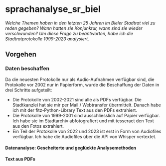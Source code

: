 # sprachanalyse_sr_biel

*Welche Themen haben in den letzten 25 Jahren im Bieler Stadtrat viel zu reden gegeben? Wann hatten sie Konjunktur, wann sind sie wieder verschwunden? Um diese Frage zu beantworten, habe ich die Stadtratprotokolle 1999-2023 analysiert.*

## Vorgehen

### Daten beschaffen
Da die neuesten Protokolle nur als Audio-Aufnahmen verfügbar sind, die Protokolle vor 2002 nur in Papierform, wurde die Beschaffung der Daten in drei Schritte aufgeteilt:

* Die Protokolle von 2002-2021 sind alle als PDFs verfügbar. Die Stadtkanzlei hat sie mir per Mail / Webtransfer übermittelt. Danach habe ich mit der fitz-Python-Library Text aus den PDFs extrahiert.
* Die Protokolle von 1999-2001 sind ausschliesslich auf Papier verfügbar. Ich habe sie im Stadtarchiv abfotografiert und mit tesseract den Text aus den Fotos extrahiert.
* Ein Teil der Protokolle von 2022 und 2023 ist erst in Form von Audiofiles verfügbar. Ich habe die Audiofiles über die API von Whisper vertextet.

#### Datenanalyse: Gescheiterte und geglückte Analysemethoden



**Text aus PDFs**
